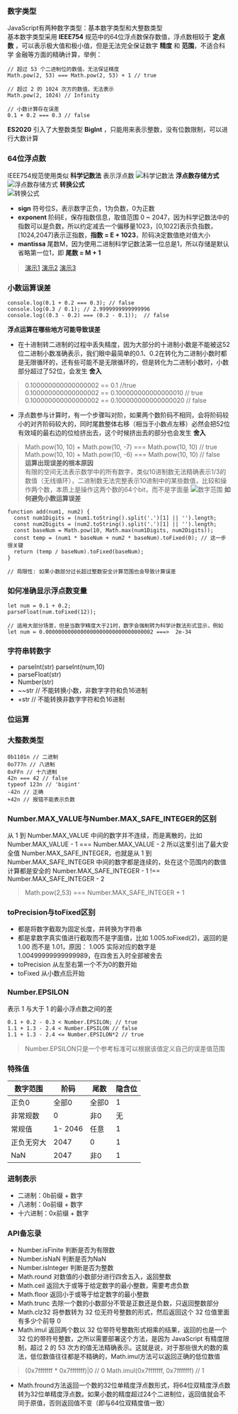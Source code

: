 ### 数字类型
JavaScript有两种数字类型：基本数字类型和大整数类型  
基本数字类型采用 **IEEE754** 规范中的64位浮点数保存数值，浮点数相较于 **定点数** ，可以表示极大值和极小值，但是无法完全保证数字 **精度** 和 **范围**，不适合科学 金融等方面的精确计算，举例：  
```
// 超过 53 个二进制位的数值，无法保证精度
Math.pow(2, 53) === Math.pow(2, 53) + 1 // true

// 超过 2 的 1024 次方的数值，无法表示
Math.pow(2, 1024) // Infinity

// 小数计算存在误差
0.1 + 0.2 === 0.3 // false
```
**ES2020** 引入了大整数类型 **BigInt** ，只能用来表示整数，没有位数限制，可以进行大数计算


### 64位浮点数
IEEE754规范使用类似 **科学记数法** 表示浮点数
![科学记数法](assets/img/number-1.png)
**浮点数存储方式**  
![浮点数存储方式](assets/img/number-2.png)
**转换公式**    
![转换公式](assets/img/number-3.jpg)  
- **sign** 符号位S，表示数字正负，1为负数，0为正数
- **exponent** 阶码E，保存指数信息，取值范围 0 ~ 2047，因为科学记数法中的指数可以是负数，所以约定减去一个偏移量1023，[0,1022]表示负指数，[1024,2047]表示正指数，**指数 = E + 1023**，阶码决定数值绝对值大小
- **mantissa** 尾数M，因为使用二进制科学记数法第一位总是1，所以存储是默认省略第一位1，即 **尾数 = M + 1**
> [演示1](https://babbage.cs.qc.cuny.edu/IEEE-754.old/Decimal.html)
> [演示2](http://bartaz.github.io/ieee754-visualization/)
> [演示3](http://weitz.de/ieee/)


### 小数运算误差
```
console.log(0.1 + 0.2 === 0.3); // false 
console.log(0.3 / 0.1); // 2.9999999999999996 
console.log((0.3 - 0.2) === (0.2 - 0.1));  // false
```
**浮点运算在哪些地方可能导致误差**  
- 在十进制转二进制的过程中丢失精度，因为大部分的十进制小数是不能被这52位二进制小数准确表示，我们眼中最简单的0.1、0.2在转化为二进制小数时都是无限循环的，还有些可能不是无限循环的，但是转化为二进制小数时，小数部分超过了52位，会发生 **舍入**  
> 0.100000000000000002 == 0.1  //true   
> 0.100000000000000002 == 0.100000000000000010  // true   
> 0.100000000000000002 == 0.100000000000000020  // false  
- 浮点数参与计算时，有一个步骤叫对阶，如果两个数阶码不相同，会将阶码较小的对齐阶码较大的，同时尾数整体右移（相当于小数点左移）必然会把52位有效域的最右边的位给挤出去，这个时候挤出去的部分也会发生 **舍入**  
> Math.pow(10, 10) + Math.pow(10, -7) === Math.pow(10, 10) //  true  
> Math.pow(10, 10) + Math.pow(10, -6) === Math.pow(10, 10) //  false  
**运算出现误差的根本原因**  
有限的空间无法表示数学中的所有数字，类似10进制数无法精确表示1/3的数值（无线循环），二进制数无法完整表示10进制中的某些数值，比较和操作两个数，本质上是操作这两个数的64个bit，而不是字面量
![数字范围](./assets/img/number-4.jpg)
**如何避免小数运算误差**   
```
function add(num1, num2) { 
  const num1Digits = (num1.toString().split('.')[1] || '').length; 
  const num2Digits = (num2.toString().split('.')[1] || '').length; 
  const baseNum = Math.pow(10, Math.max(num1Digits, num2Digits)); 
  const temp = (num1 * baseNum + num2 * baseNum).toFixed(0); // 这一步很关键
  return (temp / baseNum).toFixed(baseNum); 
}

// 局限性: 如果小数部分过长超过整数安全计算范围也会导致计算误差
```


### 如何准确显示浮点数变量  
```
let num = 0.1 + 0.2;
parseFloat(num.toFixed(12));

// 适用大部分场景，但是当数字精度大于21时，数字会强制转为科学计数法形式显示，例如 let num = 0.0000000000000000000000000000000002 ===>  2e-34
```


### 字符串转数字
- parseInt(str)  parseInt(num,10)
- parseFloat(str)  
- Number(str)  
- ~~str   // 不能转换小数，非数字字符和负16进制
- +str   // 不能转换非数字字符和负16进制


### 位运算


### 大整数类型
```
0b1101n // 二进制
0o777n // 八进制
0xFFn // 十六进制
42n === 42 // false
typeof 123n // 'bigint'
-42n // 正确
+42n // 报错不能表示负数
```


### Number.MAX_VALUE与Number.MAX_SAFE_INTEGER的区别
从 1 到 Number.MAX_VALUE 中间的数字并不连续，而是离散的，比如
Number.MAX_VALUE - 1 === Number.MAX_VALUE - 2
所以这里引出了最大安全值 Number.MAX_SAFE_INTEGER，也就是从 1 到 Number.MAX_SAFE_INTEGER 中间的数字都是连续的，处在这个范围内的数值计算都是安全的
Number.MAX_SAFE_INTEGER - 1 !== Number.MAX_SAFE_INTEGER - 2  
> Math.pow(2,53) === Number.MAX_SAFE_INTEGER + 1


### toPrecision与toFixed区别
- 都是将数字截取为固定长度，并转换为字符串
- 都是拿数字真实值进行截取而不是字面值，比如 1.005.toFixed(2)，返回的是 1.00 而不是 1.01，原因： 1.005 实际对应的数字是 1.00499999999999989，在四舍五入时全部被舍去
- toPrecision 从左至右第一个不为0的数开始
- toFixed  从小数点后开始


### Number.EPSILON
表示 1 与大于 1 的最小浮点数之间的差  
```
0.1 + 0.2 - 0.3 < Number.EPSILON; // true 
1.1 + 1.3 - 2.4 < Number.EPSILON // false
1.1 + 1.3 - 2.4 <= Number.EPSILON*2 // true
```
> Number.EPSILON只是一个参考标准可以根据该值定义自己的误差值范围


### 特殊值
| 数字范围   | 阶码    | 尾数  | 隐含位 |
| ---------- | ------- | ----- | ------ |
| 正负0      | 全部0   | 全部0 | 1      |
| 非常规数   | 0       | 非0   | 无     |
| 常规值     | 1- 2046 | 任意  | 1      |
| 正负无穷大 | 2047    | 0     | 1      |
| NaN        | 2047    | 非0   | 1      |


### 进制表示
- 二进制：0b前缀 + 数字
- 八进制：0o前缀 + 数字
- 十六进制：0x前缀 + 数字


### API备忘录
- Number.isFinite 判断是否为有限数
- Number.isNaN 判断是否为NaN
- Number.isInteger 判断是否为整数
- Math.round 对数值的小数部分进行四舍五入，返回整数
- Math.ceil 返回大于或等于给定数字的最小整数，需要考虑负数
- Math.floor 返回小于或等于给定数字的最小整数
- Math.trunc 去除一个数的小数部分不管是正数还是负数，只返回整数部分
- Math.clz32 将参数转为 32 位无符号整数的形式，然后返回这个 32 位值里面有多少个前导 0
- Math.imul 返回两个数以 32 位带符号整数形式相乘的结果，返回的也是一个 32 位的带符号整数，之所以需要部署这个方法，是因为 JavaScript 有精度限制，超过 2 的 53 次方的值无法精确表示。这就是说，对于那些很大的数的乘法，低位数值往往都是不精确的，Math.imul方法可以返回正确的低位数值
> (0x7fffffff * 0x7fffffff)|0 // 0
> Math.imul(0x7fffffff, 0x7fffffff) // 1
- Math.fround方法返回一个数的32位单精度浮点数形式，将64位双精度浮点数转为32位单精度浮点数。如果小数的精度超过24个二进制位，返回值就会不同于原值，否则返回值不变（即与64位双精度值一致）




